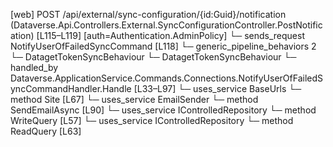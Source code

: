 [web] POST /api/external/sync-configuration/{id:Guid}/notification  (Dataverse.Api.Controllers.External.SyncConfigurationController.PostNotification)  [L115–L119] [auth=Authentication.AdminPolicy]
  └─ sends_request NotifyUserOfFailedSyncCommand [L118]
    └─ generic_pipeline_behaviors 2
      └─ DatagetTokenSyncBehaviour
      └─ DatagetTokenSyncBehaviour
    └─ handled_by Dataverse.ApplicationService.Commands.Connections.NotifyUserOfFailedSyncCommandHandler.Handle [L33–L97]
      └─ uses_service BaseUrls
        └─ method Site [L67]
      └─ uses_service EmailSender
        └─ method SendEmailAsync [L90]
      └─ uses_service IControlledRepository<SyncConfiguration>
        └─ method WriteQuery [L57]
      └─ uses_service IControlledRepository<User>
        └─ method ReadQuery [L63]

